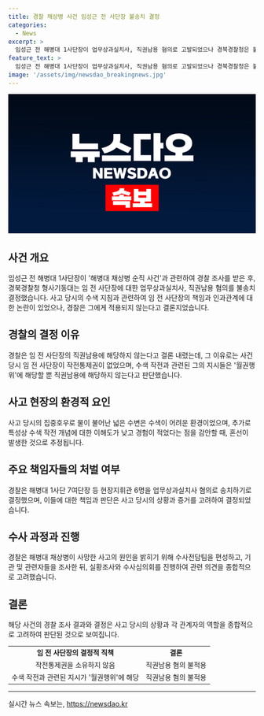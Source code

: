 ```yaml
---
title: 경찰 채상병 사건 임성근 전 사단장 불송치 결정
categories:
  - News
excerpt: >
  임성근 전 해병대 1사단장이 업무상과실치사, 직권남용 혐의로 고발되었으나 경북경찰청은 불송치 결정을 내렸다. 경찰은 사고 당일 지시를 받은 단장이 사망사고와의 인과관계를 파악하기 어렵다고 밝혔으며, 현장지휘관 6명을 업무상과실치사 혐의로 송치하기로 결정했다. 사망사고의 원인을 밝히기 위해 지난해 7월 사고 현장을 감식하고 수사를 진행했으며, 관련 의견을 제시하는 등 외부 전문가들과 함께 조사를 진행했다.
feature_text: >
  임성근 전 해병대 1사단장이 업무상과실치사, 직권남용 혐의로 고발되었으나 경북경찰청은 불송치 결정을 내렸다. 경찰은 사고 당일 지시를 받은 단장이 사망사고와의 인과관계를 파악하기 어렵다고 밝혔으며, 현장지휘관 6명을 업무상과실치사 혐의로 송치하기로 결정했다. 사망사고의 원인을 밝히기 위해 지난해 7월 사고 현장을 감식하고 수사를 진행했으며, 관련 의견을 제시하는 등 외부 전문가들과 함께 조사를 진행했다.
image: '/assets/img/newsdao_breakingnews.jpg'
---
```


<p><img src="/assets/img/newsdao_breakingnews.jpg" alt="pcversion 속보" /></p>

<h2 data-ke-size="size26">사건 개요</h2>

<p data-ke-size="size16">임성근 전 해병대 1사단장이 '해병대 채상병 순직 사건'과 관련하여 경찰 조사를 받은 후, 경북경찰청 형사기동대는 임 전 사단장에 대한 업무상과실치사, 직권남용 혐의를 불송치 결정했습니다. 사고 당시의 수색 지침과 관련하여 임 전 사단장의 책임과 인과관계에 대한 논란이 있었으나, 경찰은 그에게 적용되지 않는다고 결론지었습니다.</p>

<h2 data-ke-size="size26">경찰의 결정 이유</h2>

<p data-ke-size="size16">경찰은 임 전 사단장의 직권남용에 해당하지 않는다고 결론 내렸는데, 그 이유로는 사건 당시 임 전 사단장이 작전통제권이 없었으며, 수색 작전과 관련된 그의 지시들은 '월권행위'에 해당할 뿐 직권남용에 해당하지 않는다고 판단했습니다.</p>

<h2 data-ke-size="size26">사고 현장의 환경적 요인</h2>

<p data-ke-size="size16">사고 당시의 집중호우로 물이 불어난 넓은 수변은 수색이 어려운 환경이었으며, 추가로 특성상 수색 작전 개념에 대한 이해도가 낮고 경험이 적었다는 점을 감안할 때, 혼선이 발생한 것으로 추정됩니다.</p>

<h2 data-ke-size="size26">주요 책임자들의 처벌 여부</h2>

<p data-ke-size="size16">경찰은 해병대 1사단 7여단장 등 현장지휘관 6명을 업무상과실치사 혐의로 송치하기로 결정했으며, 이들에 대한 책임과 판단은 사고 당시의 상황과 증거를 고려하여 결정되었습니다.</p>

<h2 data-ke-size="size26">수사 과정과 진행</h2>

<p data-ke-size="size16">경찰은 해병대 채상병이 사망한 사고의 원인을 밝히기 위해 수사전담팀을 편성하고, 기관 및 관련자들을 조사한 뒤, 실황조사와 수사심의회를 진행하여 관련 의견을 종합적으로 고려했습니다.</p>

<h2 data-ke-size="size26">결론</h2>

<p data-ke-size="size16">해당 사건의 경찰 조사 결과와 결정은 사고 당시의 상황과 각 관계자의 역할을 종합적으로 고려하여 판단된 것으로 보여집니다.</p>

<table>
    <tbody>
        <tr>
            <td style="text-align: center; height: 17px;"><b>임 전 사단장의 결정적 직책</b></td>
            <td style="text-align: center; height: 17px;"><b>결론</b></td>
        </tr>
        <tr>
            <td style="text-align: center; height: 17px;">작전통제권을 소유하지 않음</td>
            <td style="text-align: center; height: 17px;">직권남용 혐의 불적용</td>
        </tr>
        <tr>
            <td style="text-align: center; height: 17px;">수색 작전과 관련된 지시가 '월권행위'에 해당</td>
            <td style="text-align: center; height: 17px;">직권남용 혐의 불적용</td>
        </tr>
    </tbody>
</table>

<p><hr></p>
실시간 뉴스 속보는, <a href="https://newsdao.kr" rel="dofollow">https://newsdao.kr</a>


